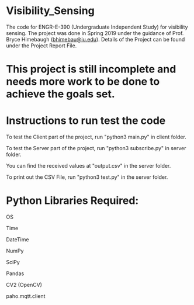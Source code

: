 # Visibility_Sensing
The code for ENGR-E-390 (Undergraduate Independent Study) for visibility sensing.
The project was done in Spring 2019 under the guidance of Prof. Bryce Himebaugh (bhimebau@iu.edu).
Details of the Project can be found under the Project Report File.

# This project is still incomplete and needs more work to be done to achieve the goals set.

# Instructions to run test the code

To test the Client part of the project, run "python3 main.py" in client folder.

To test the Server part of the project, run "python3 subscribe.py" in server folder.

You can find the received values at "output.csv" in the server folder.

To print out the CSV File, run "python3 test.py" in the server folder.


# Python Libraries Required:

OS

Time

DateTime

NumPy

SciPy

Pandas

CV2 (OpenCV)

paho.mqtt.client
